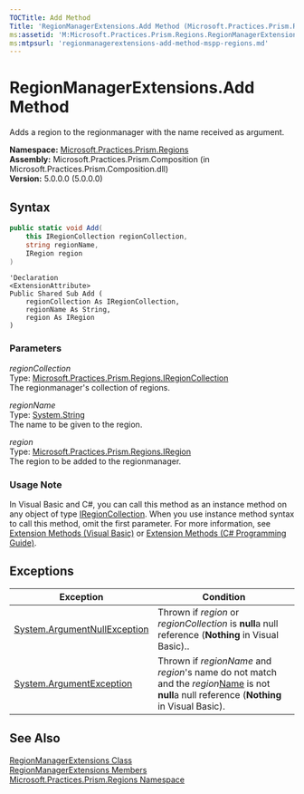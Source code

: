 ```yaml
---
TOCTitle: Add Method
Title: 'RegionManagerExtensions.Add Method (Microsoft.Practices.Prism.Regions)'
ms:assetid: 'M:Microsoft.Practices.Prism.Regions.RegionManagerExtensions.Add(Microsoft.Practices.Prism.Regions.IRegionCollection,System.String,Microsoft.Practices.Prism.Regions.IRegion)'
ms:mtpsurl: 'regionmanagerextensions-add-method-mspp-regions.md'
---
```



# RegionManagerExtensions.Add Method

Adds a region to the regionmanager with the name received as argument.

**Namespace:** [Microsoft.Practices.Prism.Regions](/patterns-practices/reference/mspp-regions-namespace)<br/>
**Assembly:** Microsoft.Practices.Prism.Composition (in Microsoft.Practices.Prism.Composition.dll)<br/>
**Version:** 5.0.0.0 (5.0.0.0)

## Syntax

```C#
public static void Add(
	this IRegionCollection regionCollection,
	string regionName,
	IRegion region
)
```

```VB
'Declaration
<ExtensionAttribute> 
Public Shared Sub Add ( 
	regionCollection As IRegionCollection,
	regionName As String,
	region As IRegion
)
```

### Parameters

_regionCollection_  
Type: [Microsoft.Practices.Prism.Regions.IRegionCollection](/patterns-practices/reference/iregioncollection-interface-mspp-regions)  
The regionmanager's collection of regions.

_regionName_  
Type: [System.String](http://msdn.microsoft.com/en-us/library/s1wwdcbf)  
The name to be given to the region.

_region_  
Type: [Microsoft.Practices.Prism.Regions.IRegion](/patterns-practices/reference/iregion-interface-mspp-regions)  
The region to be added to the regionmanager.

### Usage Note

In Visual Basic and C\#, you can call this method as an instance method on any object of type [IRegionCollection](/patterns-practices/reference/iregioncollection-interface-mspp-regions). When you use instance method syntax to call this method, omit the first parameter. For more information, see [Extension Methods (Visual Basic)](http://msdn.microsoft.com/en-us/library/bb384936.aspx) or [Extension Methods (C\# Programming Guide)](http://msdn.microsoft.com/en-us/library/bb383977.aspx).

## Exceptions


| Exception                                                                             | Condition                                                                                                                                                                                                                  |
|---------------------------------------------------------------------------------------|----------------------------------------------------------------------------------------------------------------------------------------------------------------------------------------------------------------------------|
| [System.ArgumentNullException](http://msdn.microsoft.com/en-us/library/27426hcy) | Thrown if _region_ or _regionCollection_ is **null**a null reference (**Nothing** in Visual Basic)..                                                                                                                      |
| [System.ArgumentException](http://msdn.microsoft.com/en-us/library/3w1b3114)     | Thrown if _regionName_ and _region_'s name do not match and the _region_[Name](/patterns-practices/reference/iregion-name-property-mspp-regions) is not **null**a null reference (**Nothing** in Visual Basic). |

## See Also

[RegionManagerExtensions Class](/patterns-practices/reference/regionmanagerextensions-class-mspp-regions)<br/>
[RegionManagerExtensions Members](/patterns-practices/reference/regionmanagerextensions-members-mspp-regions)<br/>
[Microsoft.Practices.Prism.Regions Namespace](/patterns-practices/reference/mspp-regions-namespace)<br/>